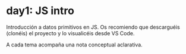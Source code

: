 # day1: JS intro

Introducción a datos primitivos en JS.
Os recomiendo que descarguéis (clonéis) el proyecto y lo visualicéis desde VS Code.

A cada tema acompaña una nota conceptual aclarativa. 
